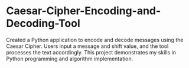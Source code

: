 # Caesar-Cipher-Encoding-and-Decoding-Tool
Created a Python application to encode and decode messages using the Caesar Cipher. Users input a message and shift value, and the tool processes the text accordingly. This project demonstrates my skills in Python programming and algorithm implementation.
